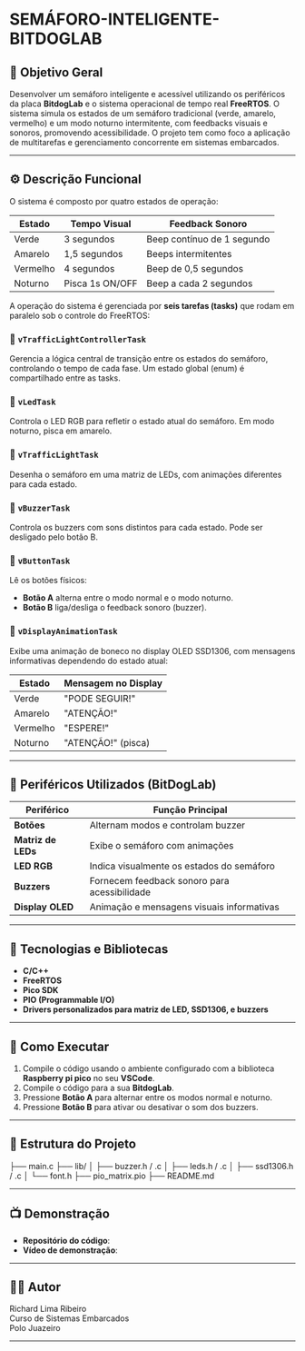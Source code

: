 # SEMÁFORO-INTELIGENTE-BITDOGLAB

## 🎯 Objetivo Geral

Desenvolver um semáforo inteligente e acessível utilizando os periféricos da placa **BitdogLab** e o sistema operacional de tempo real **FreeRTOS**. O sistema simula os estados de um semáforo tradicional (verde, amarelo, vermelho) e um modo noturno intermitente, com feedbacks visuais e sonoros, promovendo acessibilidade. O projeto tem como foco a aplicação de multitarefas e gerenciamento concorrente em sistemas embarcados.

---

## ⚙️ Descrição Funcional

O sistema é composto por quatro estados de operação:

| Estado   | Tempo Visual    | Feedback Sonoro            |
| -------- | --------------- | -------------------------- |
| Verde    | 3 segundos      | Beep contínuo de 1 segundo |
| Amarelo  | 1,5 segundos    | Beeps intermitentes        |
| Vermelho | 4 segundos      | Beep de 0,5 segundos       |
| Noturno  | Pisca 1s ON/OFF | Beep a cada 2 segundos     |

A operação do sistema é gerenciada por **seis tarefas (tasks)** que rodam em paralelo sob o controle do FreeRTOS:

### 🔹 `vTrafficLightControllerTask`

Gerencia a lógica central de transição entre os estados do semáforo, controlando o tempo de cada fase. Um estado global (enum) é compartilhado entre as tasks.

### 🔹 `vLedTask`

Controla o LED RGB para refletir o estado atual do semáforo. Em modo noturno, pisca em amarelo.

### 🔹 `vTrafficLightTask`

Desenha o semáforo em uma matriz de LEDs, com animações diferentes para cada estado.

### 🔹 `vBuzzerTask`

Controla os buzzers com sons distintos para cada estado. Pode ser desligado pelo botão B.

### 🔹 `vButtonTask`

Lê os botões físicos:

- **Botão A** alterna entre o modo normal e o modo noturno.
- **Botão B** liga/desliga o feedback sonoro (buzzer).

### 🔹 `vDisplayAnimationTask`

Exibe uma animação de boneco no display OLED SSD1306, com mensagens informativas dependendo do estado atual:

| Estado   | Mensagem no Display |
| -------- | ------------------- |
| Verde    | "PODE SEGUIR!"      |
| Amarelo  | "ATENÇÃO!"          |
| Vermelho | "ESPERE!"           |
| Noturno  | "ATENÇÃO!" (pisca)  |

---

## 🧩 Periféricos Utilizados (BitDogLab)

| Periférico         | Função Principal                             |
| ------------------ | -------------------------------------------- |
| **Botões**         | Alternam modos e controlam buzzer            |
| **Matriz de LEDs** | Exibe o semáforo com animações               |
| **LED RGB**        | Indica visualmente os estados do semáforo    |
| **Buzzers**        | Fornecem feedback sonoro para acessibilidade |
| **Display OLED**   | Animação e mensagens visuais informativas    |

---

## 🧠 Tecnologias e Bibliotecas

- **C/C++**
- **FreeRTOS**
- **Pico SDK**
- **PIO (Programmable I/O)**
- **Drivers personalizados para matriz de LED, SSD1306, e buzzers**

---

## 🧪 Como Executar

1. Compile o código usando o ambiente configurado com a biblioteca **Raspberry pi pico** no seu **VSCode**.
2. Compile o código para a sua **BitdogLab**.
3. Pressione **Botão A** para alternar entre os modos normal e noturno.
4. Pressione **Botão B** para ativar ou desativar o som dos buzzers.

---

## 📂 Estrutura do Projeto

├── main.c
├── lib/
│ ├── buzzer.h / .c
│ ├── leds.h / .c
│ ├── ssd1306.h / .c
│ └── font.h
├── pio_matrix.pio
├── README.md

---

## 📺 Demonstração

- **Repositório do código**:
- **Vídeo de demonstração**:

---

## 🧑‍💻 Autor

Richard Lima Ribeiro  
Curso de Sistemas Embarcados  
Polo Juazeiro

---
